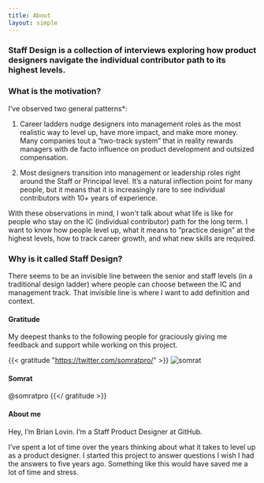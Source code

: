 ```yaml
---
title: About
layout: simple
---
```


### Staff Design is a collection of interviews exploring how product designers navigate the individual contributor path to its highest levels.

### What is the motivation?

I’ve observed two general patterns*:

1. Career ladders nudge designers into management roles as the most realistic way to level up, have more impact, and make more money. Many companies tout a “two-track system” that in reality rewards managers with de facto influence on product development and outsized compensation.

2. Most designers transition into management or leadership roles right around the Staff or Principal level. It’s a natural inflection point for many people, but it means that it is increasingly rare to see individual contributors with 10+ years of experience.

With these observations in mind, I won't talk about what life is like for people who stay on the IC (individual contributor) path for the long term. I want to know how people level up, what it means to “practice design” at the highest levels, how to track career growth, and what new skills are required.



### Why is it called Staff Design?

There seems to be an invisible line between the senior and staff levels (in a traditional design ladder) where people can choose between the IC and management track. That invisible line is where I want to add definition and context.


#### Gratitude
My deepest thanks to the following people for graciously giving me feedback and support while working on this project.


{{< gratitude "https://twitter.com/somratpro/" >}}
![somrat](../images/gratitude/somrat.jpg)
#### Somrat
@somratpro
{{</ gratitude >}}



#### About me
Hey, I’m Brian Lovin. I’m a Staff Product Designer at GitHub.

I’ve spent a lot of time over the years thinking about what it takes to level up as a product designer. I started this project to answer questions I wish I had the answers to five years ago. Something like this would have saved me a lot of time and stress.